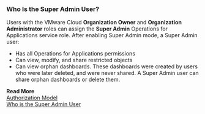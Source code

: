### Who Is the Super Admin User?

Users with the VMware Cloud **Organization Owner** and **Organization Administrator** roles can assign the **Super Admin** Operations for Applications service role. After enabling Super Admin mode, a Super Admin user:
* Has all Operations for Applications permissions
* Can view, modify, and share restricted objects
* Can view orphan dashboards. These dashboards were created by users who were later deleted, and were never shared. A Super Admin user can share orphan dashboards or delete them.

**Read More**<br/>
[Authorization Model](https://docs.wavefront.com/csp_authorization.html)<br/>
[Who is the Super Admin User](https://docs.wavefront.com/csp_users_roles.html#operations-for-applications-service-roles-built-in)
